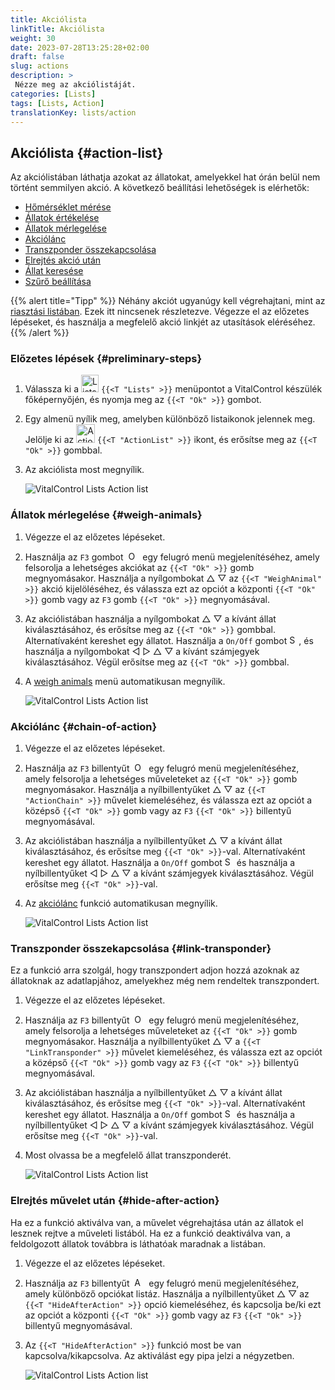 ```yaml
---
title: Akciólista
linkTitle: Akciólista
weight: 30
date: 2023-07-28T13:25:28+02:00
draft: false
slug: actions
description: >
 Nézze meg az akciólistáját.
categories: [Lists]
tags: [Lists, Action]
translationKey: lists/action
---
```

## Akciólista {#action-list}

Az akciólistában láthatja azokat az állatokat, amelyekkel hat órán belül nem történt semmilyen akció. A következő beállítási lehetőségek is elérhetők:

- [Hőmérséklet mérése](../alarm/#take-temperature)
- [Állatok értékelése](../alarm/#rate-animal)
- [Állatok mérlegelése](#weigh-animals)
- [Akciólánc](#chain-of-action)
- [Transzponder összekapcsolása](#link-transponder)
- [Elrejtés akció után](#hide-after-action)
- [Állat keresése](../alarm/#search-animal)
- [Szűrő beállítása](../alarm/#set-filter)

{{% alert title="Tipp" %}}
Néhány akciót ugyanúgy kell végrehajtani, mint az [riasztási listában](../alarm). Ezek itt nincsenek részletezve. Végezze el az előzetes lépéseket, és használja a megfelelő akció linkjét az utasítások eléréséhez.
{{% /alert %}}

### Előzetes lépések {#preliminary-steps}

1. Válassza ki a <img src="/icons/main/lists.svg" width="28" align="bottom" alt="Lists" />  `{{<T "Lists" >}}` menüpontot a VitalControl készülék főképernyőjén, és nyomja meg az `{{<T "Ok" >}}` gombot.

2. Egy almenü nyílik meg, amelyben különböző listaikonok jelennek meg. Jelölje ki az <img src="/icons/lists/actionlist.svg" width="30" align="bottom" alt="Action list" /> `{{<T "ActionList" >}}` ikont, és erősítse meg az `{{<T "Ok" >}}` gombbal.

3. Az akciólista most megnyílik.

   ![VitalControl Lists Action list](../images/firststeps3.png "Előzetes lépések")

### Állatok mérlegelése {#weigh-animals}

1. Végezze el az előzetes lépéseket.

2. Használja az `F3` gombot &nbsp;<img src="/icons/footer/open-popup.svg" width="15" align="bottom" alt="Open popup" />&nbsp; egy felugró menü megjelenítéséhez, amely felsorolja a lehetséges akciókat az `{{<T "Ok" >}}` gomb megnyomásakor. Használja a nyílgombokat △ ▽ az `{{<T "WeighAnimal" >}}` akció kijelöléséhez, és válassza ezt az opciót a központi `{{<T "Ok" >}}` gomb vagy az `F3` gomb `{{<T "Ok" >}}` megnyomásával.

3. Az akciólistában használja a nyílgombokat △ ▽ a kívánt állat kiválasztásához, és erősítse meg az `{{<T "Ok" >}}` gombbal. Alternatívaként kereshet egy állatot. Használja a `On/Off` gombot <img src="/icons/footer/search.svg" width="15" align="bottom" alt="Search" />, és használja a nyílgombokat ◁ ▷ △ ▽ a kívánt számjegyek kiválasztásához. Végül erősítse meg az `{{<T "Ok" >}}` gombbal.


4. A [weigh animals](../../actions/record-weight/) menü automatikusan megnyílik.

   ![VitalControl Lists Action list](../images/weightanimals.png "Weigh animals")

### Akciólánc {#chain-of-action}

1. Végezze el az előzetes lépéseket.

2. Használja az `F3` billentyűt &nbsp;<img src="/icons/footer/open-popup.svg" width="15" align="bottom" alt="Open popup" />&nbsp; egy felugró menü megjelenítéséhez, amely felsorolja a lehetséges műveleteket az `{{<T "Ok" >}}` gomb megnyomásakor. Használja a nyílbillentyűket △ ▽ az `{{<T "ActionChain" >}}` művelet kiemeléséhez, és válassza ezt az opciót a középső `{{<T "Ok" >}}` gomb vagy az `F3` `{{<T "Ok" >}}` billentyű megnyomásával.

3. Az akciólistában használja a nyílbillentyűket △ ▽ a kívánt állat kiválasztásához, és erősítse meg `{{<T "Ok" >}}`-val. Alternatívaként kereshet egy állatot. Használja a `On/Off` gombot <img src="/icons/footer/search.svg" width="15" align="bottom" alt="Search" /> és használja a nyílbillentyűket ◁ ▷ △ ▽ a kívánt számjegyek kiválasztásához. Végül erősítse meg `{{<T "Ok" >}}`-val.

4. Az [akciólánc](../../chain-of-actions) funkció automatikusan megnyílik.

   ![VitalControl Lists Action list](../images/chainofaction.png "Chain of action")

### Transzponder összekapcsolása {#link-transponder}

Ez a funkció arra szolgál, hogy transzpondert adjon hozzá azoknak az állatoknak az adatlapjához, amelyekhez még nem rendeltek transzpondert.

1. Végezze el az előzetes lépéseket.

2. Használja az `F3` billentyűt &nbsp;<img src="/icons/footer/open-popup.svg" width="15" align="bottom" alt="Open popup" />&nbsp; egy felugró menü megjelenítéséhez, amely felsorolja a lehetséges műveleteket az `{{<T "Ok" >}}` gomb megnyomásakor. Használja a nyílbillentyűket △ ▽ a `{{<T "LinkTransponder" >}}` művelet kiemeléséhez, és válassza ezt az opciót a középső `{{<T "Ok" >}}` gomb vagy az `F3` `{{<T "Ok" >}}` billentyű megnyomásával.

3. Az akciólistában használja a nyílbillentyűket △ ▽ a kívánt állat kiválasztásához, és erősítse meg `{{<T "Ok" >}}`-val. Alternatívaként kereshet egy állatot. Használja a `On/Off` gombot <img src="/icons/footer/search.svg" width="15" align="bottom" alt="Search" /> és használja a nyílbillentyűket ◁ ▷ △ ▽ a kívánt számjegyek kiválasztásához. Végül erősítse meg `{{<T "Ok" >}}`-val.

4. Most olvassa be a megfelelő állat transzponderét.

   ![VitalControl Lists Action list](../images/linktransponder.png "Link transponder")

### Elrejtés művelet után {#hide-after-action}

Ha ez a funkció aktiválva van, a művelet végrehajtása után az állatok el lesznek rejtve a műveleti listából. Ha ez a funkció deaktiválva van, a feldolgozott állatok továbbra is láthatóak maradnak a listában.

1. Végezze el az előzetes lépéseket.

2. Használja az `F3` billentyűt &nbsp;<img src="/icons/footer/open-popup.svg" width="15" align="bottom" alt="Actions" />&nbsp; egy felugró menü megjelenítéséhez, amely különböző opciókat listáz. Használja a nyílbillentyűket △ ▽ az `{{<T "HideAfterAction" >}}` opció kiemeléséhez, és kapcsolja be/ki ezt az opciót a központi `{{<T "Ok" >}}` gomb vagy az `F3` `{{<T "Ok" >}}` billentyű megnyomásával.

3. Az `{{<T "HideAfterAction" >}}` funkció most be van kapcsolva/kikapcsolva. Az aktiválást egy pipa jelzi a négyzetben.

   ![VitalControl Lists Action list](../images/hideafteraction.png "Elrejtés művelet után")
